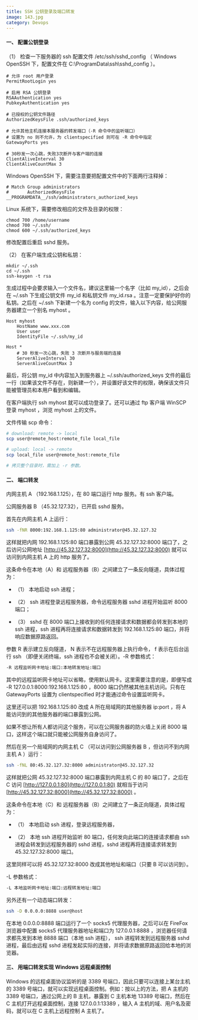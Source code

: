 ```yaml
---
title: SSH 公钥登录及端口转发
image: 143.jpg
category: Devops
---
```


#### 一、 配置公钥登录

（1） 检查一下服务器的 ssh 配置文件 /etc/ssh/sshd_config （ Windows OpenSSH 下，配置文件在 C:\ProgramData\ssh\sshd_config ）。

```
# 允许 root 用户登录
PermitRootLogin yes

# 启用 RSA 公钥登录
RSAAuthentication yes
PubkeyAuthentication yes

# 已授权的公钥文件路径
AuthorizedKeysFile .ssh/authorized_keys

# 允许其他主机连接本服务器的转发端口（-R 命令中的监听端口）
# 设置为 no 则不允许，为 clientspecified 则可在 -R 命令中指定
GatewayPorts yes

# 30秒发一次心跳，失败3次断开与客户端的连接
ClientAliveInterval 30
ClientAliveCountMax 3
```

Windows OpenSSH 下，需要注意要把配置文件中的下面两行注释掉：

```
# Match Group administrators
#       AuthorizedKeysFile __PROGRAMDATA__/ssh/administrators_authorized_keys
```

Linux 系统下，需要修改相应的文件及目录的权限：

```
chmod 700 /home/username
chmod 700 ~/.ssh/
chmod 600 ~/.ssh/authorized_keys
```

修改配置后重启 sshd 服务。

（2） 在客户端生成公钥和私钥：

```
mkdir ~/.ssh
cd ~/.ssh
ssh-keygen -t rsa
```

生成过程中会要求输入一个文件名，建议这里输一个名字（比如 my_id），之后会在 ~/.ssh 下生成公钥文件 my_id 和私钥文件 my_id.rsa 。注意一定要保护好你的私钥。之后在 ~/.ssh 下新建一个名为 config 的文件，输入以下内容，给公网服务器建立一个别名 myhost 。

```config
Host myhost
    HostName www.xxx.com
    User user
    IdentityFile ~/.ssh/my_id

Host *
    # 30 秒发一次心跳，失败 3 次断开与服务端的连接
    ServerAliveInterval 30
    ServerAliveCountMax 3
```

最后，将公钥 my_id 中内容加入到服务器上 ~/.ssh/authorized_keys 文件的最后一行（如果该文件不存在，则新建一个），并设置好该文件的权限，确保该文件只能被管理员和本用户看到和编辑。

在客户端执行 ssh myhost 就可以成功登录了。还可以通过 ftp 客户端 WinSCP 登录 myhost ，浏览 myhost 上的文件。

文件传输 scp 命令：

```sh
# download: remote -> local
scp user@remote_host:remote_file local_file 

# upload: local -> remote
scp local_file user@remote_host:remote_file

# 拷贝整个目录时，需加上 -r 参数。
```

#### 二、 端口转发

内网主机 A （192.168.1.125），在 80 端口运行 http 服务。有 ssh 客户端。

公网服务器 B （45.32.127.32），已开启 sshd 服务。

首先在内网主机 A 上运行：

```sh
ssh -fNR 8000:192.168.1.125:80 administrator@45.32.127.32
```

这样就把内网 192.168.1.125:80 端口暴露到公网  45.32.127.32:8000 端口了，之后访问公网地址 [http://45.32.127.32:8000](http://45.32.127.32:8000) 就可以访问到内网主机 A 上的 http 服务了。

这条命令在本地（A）和 远程服务器（B）之间建立了一条反向隧道，具体过程为：

* （1） 本地启动 ssh 进程；

* （2） ssh 进程登录远程服务器，命令远程服务器 sshd 进程开始监听 8000 端口；

* （3） sshd 在 8000 端口上接收到的任何连接请求和数据都会转发到本地的 ssh 进程，ssh 进程再将连接请求和数据转发到 192.168.1.125:80 端口，并将响应数据原路返回。

参数 R 表示建立反向隧道， N 表示不在远程服务器上执行命令， f 表示在后台运行 ssh （即便关闭终端，ssh 进程也不会被关闭）。-R 参数格式：

```sh
-R 远程监听网卡地址:端口:本地转发地址:端口
```

其中的远程监听网卡地址可以省略，使用默认网卡。这里需要注意的是，即便写成 -R 127.0.0.1:8000:192.168.1.125:80 ，8000 端口仍然被其他主机访问。只有在 GatewayPorts 设置为 clientspecified 时才能通过命令设置监听网卡。

这里还可以把 192.168.1.125:80 改成 A 所在局域网的其他服务器 ip:port ，将 A 能访问到的其他服务器的端口暴露到公网。

如果不想让所有人都访问这个服务，可以在公网服务器的防火墙上关闭 8000 端口，这样这个端口就只能被公网服务自身访问了。

然后在另一个局域网的内网主机 C （可以访问到公网服务器 B ，但访问不到内网主机 A ）运行：

```sh
ssh -fNL 80:45.32.127.32:8000 administrator@45.32.127.32
```

这样就把公网 45.32.127.32:8000 端口暴露到内网主机 C 的 80 端口了，之后在 C 访问 [http://127.0.0.1:80](http://127.0.0.1:80) 就相当于访问 [http://45.32.127.32:8000](http://45.32.127.32:8000) 。

这条命令在本地（C）和 远程服务器（B）之间建立了一条正向隧道，具体过程为：

* （1） 本地启动 ssh 进程，登录远程服务器，

* （2） 本地 ssh 进程开始监听 80 端口，任何发向此端口的连接请求都由 ssh 进程会转发到远程服务器的 sshd 进程，sshd 进程再将连接请求转发到 45.32.127.32:8000 端口。

这里同样可以将 45.32.127.32:8000 改成其他地址和端口（只要 B 可以访问到）。

-L 参数格式：

```sh
-L 本地监听网卡地址:端口:远程转发地址:端口
```

另外还有一个动态端口转发：

```sh
ssh -D 0.0.0.0:8888 user@host
```

在本地 0.0.0.0:8888 端口运行了一个 socks5 代理服务器，之后可以在 FireFox 浏览器中配置 socks5 代理服务器地址和端口为 127.0.0.1:8888 ，浏览器任何请求都先发到本地 8888 端口（本地 ssh 进程）， ssh 进程转发到远程服务器 sshd 进程，最后由远程 sshd 进程发起实际的连接，并将请求数据原路返回给本地的浏览器。

#### 三、 用端口转发实现 Windows 远程桌面控制

Windows 的远程桌面协议监听的是 3389 号端口，因此只要可以连接上某台主机的 3389 号端口，就可以实现远程桌面控制。例如：按以上的方法，把 A 主机的 3389 号端口，通过公网上的 B 主机，暴露到 C 主机本地 13389 号端口，然后在 C 主机打开远程桌面控制，连接 127.0.0.1:13389 ，输入 A 主机的域、用户名及密码，就可以在 C 主机上远程控制 A 主机了。